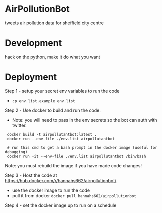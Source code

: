 # AirPollutionBot
tweets air pollution data for sheffield city centre

# Development
hack on the python, make it do what you want

# Deployment
Step 1 - setup your secret env variables to run the code
  + `cp env.list.example env.list`

Step 2 - Use docker to build and run the code.
  + Note: you will need to pass in the env secrets so the bot can auth with twitter.

```
 docker build -t airpollutantbot:latest .
 docker run --env-file ./env.list airpollutantbot

 # run this cmd to get a bash prompt in the docker image (useful for debugging)
 docker run -it --env-file ./env.list airpollutantbot /bin/bash
```

Note: you must rebuild the image if you have made code changes!

Step 3 - Host the code at https://hub.docker.com/r/hannahs662/airpollutionbot/
  + use the docker image to run the code
  + pull it from docker `docker pull hannahs662/airpollutionbot`
  
Step 4 - set the docker image up to run on a schedule
